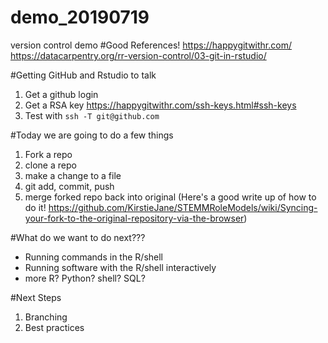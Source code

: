 # demo_20190719
version control demo
#Good References!
https://happygitwithr.com/
https://datacarpentry.org/rr-version-control/03-git-in-rstudio/

#Getting GitHub and Rstudio to talk 

1. Get a github login
2. Get a RSA key https://happygitwithr.com/ssh-keys.html#ssh-keys
3. Test with `ssh -T git@github.com`

#Today we are going to do a few things

1. Fork a repo
2. clone a repo
3. make a change to a file
4. git add, commit, push
5. merge forked repo back into original
(Here's a good write up of how to do it! https://github.com/KirstieJane/STEMMRoleModels/wiki/Syncing-your-fork-to-the-original-repository-via-the-browser)

#What do we want to do next???

- Running commands in the R/shell
- Running software with the R/shell interactively
- more R? Python? shell? SQL? 

#Next Steps
1. Branching
2. Best practices
